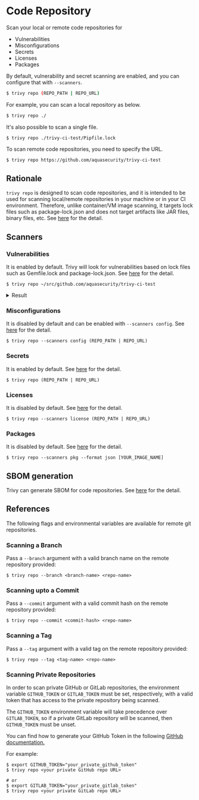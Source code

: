 # Code Repository

Scan your local or remote code repositories for

- Vulnerabilities
- Misconfigurations
- Secrets
- Licenses
- Packages

By default, vulnerability and secret scanning are enabled, and you can configure that with `--scanners`.

```bash
$ trivy repo (REPO_PATH | REPO_URL)
```

For example, you can scan a local repository as below.

```bash
$ trivy repo ./
```

It's also possible to scan a single file.

```
$ trivy repo ./trivy-ci-test/Pipfile.lock
```

To scan remote code repositories, you need to specify the URL.

```bash
$ trivy repo https://github.com/aquasecurity/trivy-ci-test
```

## Rationale
`trivy repo` is  designed to scan code repositories, and it is intended to be used for scanning local/remote repositories in your machine or in your CI environment.
Therefore, unlike container/VM image scanning, it targets lock files such as package-lock.json and does not target artifacts like JAR files, binary files, etc.
See [here](../scanner/vulnerability.md#language-specific-packages) for the detail.

## Scanners
### Vulnerabilities
It is enabled by default.
Trivy will look for vulnerabilities based on lock files such as Gemfile.lock and package-lock.json.
See [here](../scanner/vulnerability.md) for the detail.

```
$ trivy repo ~/src/github.com/aquasecurity/trivy-ci-test
```

<details>
<summary>Result</summary>

```
2020-06-01T17:06:58.652+0300    WARN    OS is not detected and vulnerabilities in OS packages are not detected.
2020-06-01T17:06:58.652+0300    INFO    Detecting pipenv vulnerabilities...
2020-06-01T17:06:58.691+0300    INFO    Detecting cargo vulnerabilities...

Pipfile.lock
============
Total: 10 (UNKNOWN: 2, LOW: 0, MEDIUM: 6, HIGH: 2, CRITICAL: 0)

+---------------------+------------------+----------+-------------------+------------------------+------------------------------------+
|       LIBRARY       | VULNERABILITY ID | SEVERITY | INSTALLED VERSION |     FIXED VERSION      |               TITLE                |
+---------------------+------------------+----------+-------------------+------------------------+------------------------------------+
| django              | CVE-2020-7471    | HIGH     | 2.0.9             | 3.0.3, 2.2.10, 1.11.28 | django: potential                  |
|                     |                  |          |                   |                        | SQL injection via                  |
|                     |                  |          |                   |                        | StringAgg(delimiter)               |
+                     +------------------+----------+                   +------------------------+------------------------------------+
|                     | CVE-2019-19844   | MEDIUM   |                   | 3.0.1, 2.2.9, 1.11.27  | Django: crafted email address      |
|                     |                  |          |                   |                        | allows account takeover            |
+                     +------------------+          +                   +------------------------+------------------------------------+
|                     | CVE-2019-3498    |          |                   | 2.1.5, 2.0.10, 1.11.18 | python-django: Content             |
|                     |                  |          |                   |                        | spoofing via URL path in           |
|                     |                  |          |                   |                        | default 404 page                   |
+                     +------------------+          +                   +------------------------+------------------------------------+
|                     | CVE-2019-6975    |          |                   | 2.1.6, 2.0.11, 1.11.19 | python-django:                     |
|                     |                  |          |                   |                        | memory exhaustion in               |
|                     |                  |          |                   |                        | django.utils.numberformat.format() |
+---------------------+------------------+----------+-------------------+------------------------+------------------------------------+
...
```

</details>

### Misconfigurations
It is disabled by default and can be enabled with `--scanners config`.
See [here](../scanner/misconfiguration/index.md) for the detail.

```shell
$ trivy repo --scanners config (REPO_PATH | REPO_URL)
```

### Secrets
It is enabled by default.
See [here](../scanner/secret.md) for the detail.

```shell
$ trivy repo (REPO_PATH | REPO_URL)
```

### Licenses
It is disabled by default.
See [here](../scanner/license.md) for the detail.

```shell
$ trivy repo --scanners license (REPO_PATH | REPO_URL)
```

### Packages
It is disabled by default.
See [here](../scanner/pkg.md) for the detail.

```shell
$ trivy repo --scanners pkg --format json [YOUR_IMAGE_NAME]
```

## SBOM generation
Trivy can generate SBOM for code repositories.
See [here](../supply-chain/sbom.md) for the detail.

## References
The following flags and environmental variables are available for remote git repositories.

### Scanning a Branch

Pass a `--branch` argument with a valid branch name on the remote repository provided:

```
$ trivy repo --branch <branch-name> <repo-name>
```

### Scanning upto a Commit

Pass a `--commit` argument with a valid commit hash on the remote repository provided:

```
$ trivy repo --commit <commit-hash> <repo-name>
```

### Scanning a Tag

Pass a `--tag` argument with a valid tag on the remote repository provided:

```
$ trivy repo --tag <tag-name> <repo-name>
```

### Scanning Private Repositories
In order to scan private GitHub or GitLab repositories, the environment variable `GITHUB_TOKEN` or `GITLAB_TOKEN` must be set, respectively, with a valid token that has access to the private repository being scanned.

The `GITHUB_TOKEN` environment variable will take precedence over `GITLAB_TOKEN`, so if a private GitLab repository will be scanned, then `GITHUB_TOKEN` must be unset.

You can find how to generate your GitHub Token in the following [GitHub documentation.](https://docs.github.com/en/authentication/keeping-your-account-and-data-secure/creating-a-personal-access-token)

For example:

```
$ export GITHUB_TOKEN="your_private_github_token"
$ trivy repo <your private GitHub repo URL>

# or
$ export GITLAB_TOKEN="your_private_gitlab_token"
$ trivy repo <your private GitLab repo URL>
```
